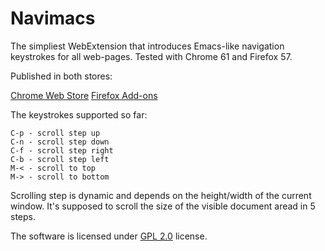 # Navimacs

The simpliest WebExtension that introduces Emacs-like navigation keystrokes for all web-pages. Tested with Chrome 61 and Firefox 57.

Published in both stores:

[Chrome Web Store](https://chrome.google.com/webstore/detail/navimacs/cmelogdihgljddfhenofpeodinceofbh)
[Firefox Add-ons](https://addons.mozilla.org/en-US/firefox/addon/navimacs/)

The keystrokes supported so far:

```
C-p - scroll step up
C-n - scroll step down
C-f - scroll step right
C-b - scroll step left
M-< - scroll to top
M-> - scroll to bottom
```

Scrolling step is dynamic and depends on the height/width of the current window. It's supposed to scroll the size of the visible document aread in 5 steps.

The software is licensed under [GPL 2.0](https://www.gnu.org/licenses/gpl-2.0.html) license.
